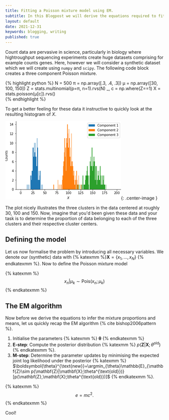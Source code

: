 ```yaml
---
title: Fitting a Poisson mixture model using EM.
subtitle: In this Blogpost we will derive the equations required to fit Poisson mixture from scratch and implement the model using Python.
layout: default
date: 2021-12-31
keywords: blogging, writing
published: true
---
```


Count data are pervasive in science, particularly in biology where hightroughput sequencing experiments create huge datasets comprising for example counts genes. Here, however we will consider a synthetic dataset which we will create using `numpy` and `scipy`. The following code block creates a three component Poisson mixture.

{% highlight python %}
N = 500
π = np.array([.3, .4, .3])
μ = np.array([30, 100, 150])
Z = stats.multinomial(p=π, n=1).rvs(N) 
_, c = np.where(Z==1)
X = stats.poisson(μ[c]).rvs()  
{% endhighlight %}

To get a better feeling for these data it instructive to quickly look at the resulting histogram of $X$.

![Cloudflare architecture](/assets/2021-12-31-poisson_mixture/histogram.png){: .center-image }

The plot nicely illustrates the three clusters in the data centered at roughly 30, 100 and 150. Now, imagine that you'd been given these data and your task is to determine the proportion of data belonging to each of the three clusters and their respective cluster centers.

## Defining the model

Let us now formalise the problem by introducing all necessary variables. We denote our (synthetic) data with  {% katexmm %}$\mathbf{X}=\{x_1, \dots, x_N\}$  {% endkatexmm %}. Now to define the Poisson mixture model 

{% katexmm %}
$$ x_n|\mu_k \sim \text{Pois}(x_n; \mu_k)$$
{% endkatexmm %}


## The EM algorithm

Now before we derive the equations to infer the mixture proportions and means, let us quickly recap the EM algorithm {% cite bishop2006pattern %}.

1. Initialise the parameters  {% katexmm %} $\boldsymbol{\theta}$ {% endkatexmm %}
2. **E-step**: Compute the posterior distribution {% katexmm %} $p(\mathbf{Z}|\mathbf{X};\theta^{\text{old}})$ {% endkatexmm %}.
3. **M-step**: Determine the parameter updates by minimising the expected joint log likelihood under the posterior {% katexmm %} $\boldsymbol{\theta}^{\text{new}}=\argmin_{\theta}\mathbb{E}_{\mathbf{Z}\sim p(\mathbf{Z}|\mathbf{X};\theta^{\text{old}})}[p(\mathbf{Z},\mathbf{X};\theta^{\text{old}})]$ {% endkatexmm %}.





{% katexmm %}
$$
e = mc^2. \tag{1}
$$
{% endkatexmm %}

Cool!